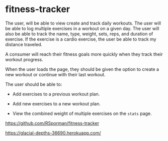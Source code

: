 # fitness-tracker

The user, will be able to view create and track daily workouts. The user will be able to log multiple exercises in a workout on a given day. The user will also be able to track the name, type, weight, sets, reps, and duration of exercise. If the exercise is a cardio exercise, the user be able to track my distance traveled.


A consumer will reach their fitness goals more quickly when they track their workout progress.


When the user loads the page, they should be given the option to create a new workout or continue with their last workout.

The user should be able to:

  * Add exercises to a previous workout plan.

  * Add new exercises to a new workout plan.

  * View the combined weight of multiple exercises on the `stats` page.



https://github.com/RSporman/fitness-tracker

https://glacial-depths-36690.herokuapp.com/

